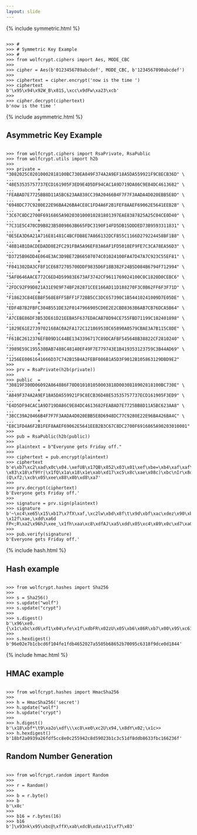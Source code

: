 ```yaml
---
layout: slide
---
```


<section data-markdown><script type="text/template">
  {% include pyparis.html %}

  # wolfcrypt-py
  ### wrapping secrets with Python

  [Moisés Guimarães de Medeiros](https://github.com/moisesguimaraes)

  June 13, 2017
</script></section>

<section data-markdown data-background-image="{{ "/images/segredo.jpg" | prepend: site.baseurl }}"><script type="text/template">
  #### why are secrets important?
</script></section>

<section data-markdown data-background-image="{{ "/images/ancient.png" | prepend: site.baseurl }}"><script type="text/template">
  #### in the beginning
</script></section>

<section data-markdown data-background-image="{{ "/images/citala.png" | prepend: site.baseurl }}"><script type="text/template">
  #### transposition
</script></section>

<section data-markdown data-background-image="{{ "/images/caesar.jpg" | prepend: site.baseurl }}"><script type="text/template">
  #### substitution
</script></section>

<section data-markdown data-background-image="{{ "/images/keyboard.jpg" | prepend: site.baseurl }}"><script type="text/template">
  #### nowadays
</script></section>

<section data-markdown><script type="text/template">
  <img class="plain" width=25% src={{ "/images/whats.png" | prepend: site.baseurl }}>

  Messages you send to this chat and calls

  are now secured with end-to-end encryption.
</script></section>

<section data-markdown><script type="text/template">
  <img class="plain" width=25% src={{ "/images/column.png" | prepend: site.baseurl }}>
  <img class="plain" width=25% src={{ "/images/column.png" | prepend: site.baseurl }}>
  <img class="plain" width=25% src={{ "/images/column.png" | prepend: site.baseurl }}>

  # Pillars of safe communication
</script></section>

<section data-markdown><script type="text/template">
  # Confidentiality

  <img class="plain" width=75% src={{ "/images/confidencialidade.png" | prepend: site.baseurl }}>

  protects against unauthorized access
  
</script></section>

<section data-markdown><script type="text/template">
  # Integrity

  <img class="plain" width=95% src={{ "/images/integridade.png" | prepend: site.baseurl }}>

  ensures that the message has not been changed
</script></section>

<section data-markdown><script type="text/template">
  # Authenticity

  <img class="plain" width=50% src={{ "/images/autenticidade.png" | prepend: site.baseurl }}>

  verifies the sender's identity
</script></section>

<section data-markdown><script type="text/template">
  <img class="plain" width=45% src={{ "/images/algorithm.png" | prepend: site.baseurl }}>

  # Cryptographic Algorithms
</script></section>

{% include symmetric.html %}

<section data-markdown><script type="text/template">
  ## Block cipher modes: ECB
  
  <img class="plain" width=90% src={{ "/images/ecb.svg" | prepend: site.baseurl }}>
</script></section>

<section data-markdown><script type="text/template">
  ## Block cipher modes: ECB
  
  <img class="plain" src={{ "/images/tux.jpg" | prepend: site.baseurl }}>
  <img class="plain" src={{ "/images/tux-ecb.jpg" | prepend: site.baseurl }}>
  <img class="plain" src={{ "/images/tux-secure.jpg" | prepend: site.baseurl }}>
</script></section>

<section data-markdown><script type="text/template">
  ## Block cipher modes: CBC
  
  <img class="plain" width=90% src={{ "/images/cbc.svg" | prepend: site.baseurl }}>
</script></section>

<section data-markdown><script type="text/template">
  ## Block cipher modes: CRT
  
  <img class="plain" width=90% src={{ "/images/crt.svg" | prepend: site.baseurl }}>
</script></section>

<section>
<pre><code class="python" data-trim data-noescape>
>>> #
>>> # Symmetric Key Example
>>> #
>>> from wolfcrypt.ciphers import Aes, MODE_CBC
>>> 
>>> cipher = Aes(b'0123456789abcdef', MODE_CBC, b'1234567890abcdef')
>>> 
>>> ciphertext = cipher.encrypt('now is the time ')
>>> ciphertext
b'\x95\x94\x92W_B\x81S,\xcc\x9dFw\xa23\xcb'
>>> 
>>> cipher.decrypt(ciphertext)
b'now is the time '
</code></pre>
</section>

{% include asymmetric.html %}

<section>
<h2>Asymmetric Key Example</h2>

<pre><code class="python" data-trim data-noescape>
>>> from wolfcrypt.ciphers import RsaPrivate, RsaPublic
>>> from wolfcrypt.utils import h2b
>>> 
>>> private = "3082025C02010002818100BC730EA849F374A2A9EF18A5DA559921F9C8ECB36D" \
...         + "48E53535757737ECD161905F3ED9E4D5DF94CAC1A9D719DA86C9E84DC4613682" \
...         + "FEABAD7E7725BB8D11A5BC623AA838CC39A20466B4F7F7F3AADA4D020EBB5E8D" \
...         + "6948DC77C9280E22E96BA426BA4CE8C1FD4A6F2B1FEF8AAEF69062E5641EEB2B" \
...         + "3C67C8DC2700F6916865A902030100010281801397EAE8387825A25C04CE0D40" \
...         + "7C31E5C470CD9B823B5809863B665FDC3190F14FD5DB15DDDED73B9593311831" \
...         + "0E5EA3D6A21A716E81481C4BCFDB8E7A866132DCFB55C1166D279224458BF1B8" \
...         + "48B14B1DACDEDADD8E2FC291FBA5A96EF83A6AF1FD5018EF9FE7C3CA78EA56D3" \
...         + "D3725B96DD4E064E3AC3D9BE72B66507074C01024100FA47D47A7C923C55EF81" \
...         + "F041302DA3CF8F1CE6872705700DDF9835D6F18B382F24B5D084B6794F712994" \
...         + "5AF0646AACE772C6ED4D59983E673AF3742CF9611769024100C0C1820D0CEBC6" \
...         + "2FDC92F99D821A31E9E9F74BF282871CEE166AD11D188270F3C0B62FF6F3F71D" \
...         + "F18623C84EEB8F568E8FF5BFF1F72BB5CC3DC657390C1B54410241009D7E05DE" \
...         + "EDF4B7B2FBFC304B551DE32F0147966905CD0E2E2CBD8363B6AB7CB76DCA5B64" \
...         + "A7CEBE86DF3B53DE61D21EEBA5F637EDACAB78D94CE755FBD71199C102401898" \
...         + "1829E61E2739702168AC0A2FA172C121869538C65890A0579CBAE3A7B115C8DE" \
...         + "F61BC2612376EFB09D1C44BE1343396717C89DCAFBF545648B38822CF2810240" \
...         + "3989E59C195530BAB7488C48140EF49F7E779743E1B419353123759C3B44AD69" \
...         + "1256EE0061641666D37C742B15B4A2FEBF086B1A5D3F9012B105863129DBD9E2"
>>> 
>>> prv = RsaPrivate(h2b(private))
>>> 
>>> public  = "30819F300D06092A864886F70D010101050003818D0030818902818100BC730E" \
...         + "A849F374A2A9EF18A5DA559921F9C8ECB36D48E53535757737ECD161905F3ED9" \
...         + "E4D5DF94CAC1A9D719DA86C9E84DC4613682FEABAD7E7725BB8D11A5BC623AA8" \
...         + "38CC39A20466B4F7F7F3AADA4D020EBB5E8D6948DC77C9280E22E96BA426BA4C" \
...         + "E8C1FD4A6F2B1FEF8AAEF69062E5641EEB2B3C67C8DC2700F6916865A90203010001"
>>> 
>>> pub = RsaPublic(h2b(public))
>>> 
>>> plaintext = b"Everyone gets Friday off."
>>> 
>>> ciphertext = pub.encrypt(plaintext)
>>> ciphertext 
b'e\xb7\xc2\xad\x0c\x04.\xefU8\x17QB\x852\x03\x01\xef\xbe=\xb4\xaf\xaf\x97\x9e4\x96\x9f\xc3\x8e\x87\x9a8o$.|_e\x1d\xa2yi?\x83\x18\xf9Yr|\x1fQ\x1a\x18\x1e\xab\xd17\xc5\x8c\xae\x08c)\xbc\nIr\x8d\xc3\x88\x7f\xde\x1f\x1a^lB\r\xf1\xc0\xfd0\xdeA\xf3\xd2\xe5q\x9a0\xee\xb4,\x97\x80\xa4|U;\xe6\x11\xf0\xc2Q\x987\xe1>F\xf5\x14\x186@G~(Q\xf2;\xcb\x05\xee\x88\x0b\xd8\xa7'
>>> 
>>> prv.decrypt(ciphertext)
b'Everyone gets Friday off.'
>>> 
>>> signature = prv.sign(plaintext)
>>> signature 
b'~\xc4\xe65\x15\xb17\x7fX\xaf,\xc2lw\xbd\x8f\t\x9d\xbf\xac\xdez\x90\xb4\x9f\x1aM\x88#Z\xea\xcb\xa6\xdb\x99\xf55\xd0\xfe|Mu\xb6\xb79(t\x81+h\xf2\xcd\x88v\xa8\xbaM\x86\xcfk\xe8\xf3\x0b\xb8\x8ew\xda>\xf8\xd5[H\xeaAh\xc6\xdaQlo]\xdd\xf8w\xe7#M-\x12f\xae,\xdd\xa6d FP<;R\xa2\x96hJ\xee_\x1fh\xaa\xc8\xdfAJ\xa5\xdd\x05\xc4\x89\x0c\xd7\xa0C\xb7u"U\x03'
>>> 
>>> pub.verify(signature)
b'Everyone gets Friday off.'
</code></pre>
</section>

{% include hash.html %}

<section data-markdown><script type="text/template">
  ## Properties of a good hash
  - Easy to calculate
  - Infeasible to guess the message from its hash
  - Infeasible to modify the message without modifying its hash
  - Infeasible to find two different messages with the same hash

</script></section>

<section data-markdown><script type="text/template">
  ## Hash functions

  <table>
    <thead>
      <tr>
        <th>Hash</th>
        <th>Size</th>
        <th>Example</th>
      </tr>
    </thead>
    <tbody>
      <tr>
        <td>SHA-1</td>
        <td>160 bits</td>
        <td><code>a33d8d465abb7cc30958b47095528619<br/>
                  83c28f02</code></td>
      </tr>

      <tr>
        <td>SHA-256</td>
        <td>256 bits</td>
        <td><code>2157db6d182dfce96fe8190e0117ea85<br/>
                  38392658fdd9ae2d48268d4277d5dceb</code></td>
      </tr>

      <tr>
        <td>SHA-512</td>
        <td>512 bits</td>
        <td><code>58c489dc1286f484b17473cbd519346e<br/>
                  5035640c27326ec7098e9b91d4c61e27<br/>
                  26eaa5b76eeb921c6f0796d3a281f3b7<br/>
                  dbbd3fa7e9c7e3f03d964795e2ba2f43</code></td>
      </tr>
    </tbody>
  </table>
</script></section>

<section>
<h2>Hash example</h2>

<pre><code class="python" data-trim data-noescape>
>>> from wolfcrypt.hashes import Sha256
>>> 
>>> s = Sha256()
>>> s.update("wolf")
>>> s.update("crypt")
>>> 
>>> s.digest()
b'\x96\xe0.{\x1c\xbc\xd6\xf1\x04\xfe\x1f\xdbFR\x02zU\x05\xb6\x86R\xb7\x00\x95\xc61\x8f\x9d\xce\r\x18D'
>>> 
>>> s.hexdigest()
b'96e02e7b1cbcd6f104fe1fdb4652027a5505b68652b70095c6318f9dce0d1844'
</code></pre>
</section>

{% include hmac.html %}

<section>
<h2>HMAC example</h2>

<pre><code class="python" data-trim data-noescape>
>>> from wolfcrypt.hashes import HmacSha256
>>> 
>>> h = HmacSha256('secret')
>>> h.update("wolf")
>>> h.update("crypt")
>>> 
>>> h.digest()
b'\x18\xbf*\t9\xa2o\xdf\\\xc8\xe0\xc2U\x94,\x8dY\x02;\x1c<Q\xdf\x8d\xdb\x863\xfb\xc1f#o'
>>> 
>>> h.hexdigest()
b'18bf2a0939a26fdf5cc8e0c255942c8d59023b1c3c51df8ddb8633fbc166236f'
</code></pre>
</section>

<section data-markdown><script type="text/template">
  <img class="plain" width=25% src={{ "/images/dice.png" | prepend: site.baseurl }}>

  # Random Numbers

</script></section>

<section>
<h2>Random Number Generation</h2>

<pre><code class="python" data-trim data-noescape>
>>> from wolfcrypt.random import Random
>>> 
>>> r = Random()
>>> 
>>> b = r.byte()
>>> b
b'\x8c'
>>> 
>>> b16 = r.bytes(16)
>>> b16
b']\x93nk\x95\xbc@\xffX\xab\xdcB\xda\x11\xf7\x03'
</code></pre>
</section>

<section data-markdown><script type="text/template">

<img class="plain" width=20% src={{ "/images/gear.png" | prepend: site.baseurl }}>

# Installation

<pre><code class="shell" data-trim data-noescape>
$ git clone https://github.com/wolfssl/wolfssl.git
$ 
$ cd wolfssl/
$ ./autogen.sh
$ ./configure --enable-sha512
$ make
$ sudo make install
$ 
$ sudo -H pip install wolfcrypt
</code></pre>
</script></section>

<section data-markdown><script type="text/template">
  <img class="plain" width=15% src={{ "/images/book.png" | prepend: site.baseurl }}>

  # Complete Documentation

  [wolfssl.github.io/wolfcrypt-py](https://wolfssl.github.io/wolfcrypt-py/)
</script></section>

<section data-markdown><script type="text/template">
  # wolfCrypt
  ## wolfSSL Crypto Engine

  - lightweight C library

  - widely used in the IoT market

  - also available for desktop and the cloud

  - known by its small footprint, speed and functionalities
</script></section>

<section data-markdown><script type="text/template">
  # wolfcrypt
  ## python crypto module

  - Python wrapper around wolfCrypt C library

  - PEP 247 - API for Cryptographic Hash Functions

  - PEP 272 - API for Block Encryption Algorithms v1.0
</script></section>


<section data-markdown><script type="text/template">
  {% include logo.html %}

  Founded in 2004 as yaSSL (C++)

  Re-writen in C in 2006 as cyaSSL

  ~ 26 employees (18 crypto engineers)

  USA | Japan | Brazil | Australia | and growing...

  Securing 2 Billion connections World Wide w/ 450+ OEM Customers
</script></section>

<section data-markdown><script type="text/template">

{% include logo.html %}

## Moisés Guimarães de Medeiros
### [moises@wolfssl.com](mailto:moises@wolfssl.com)
### [www.wolfssl.com](https://www.wolfssl.com)

</script></section>

